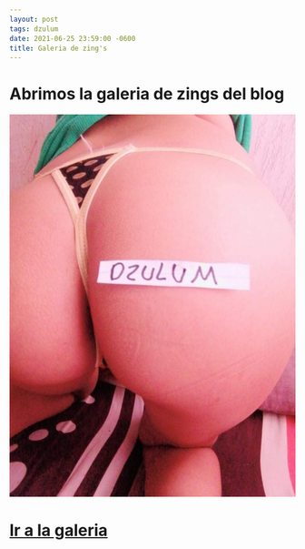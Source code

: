 ```yaml
---
layout: post
tags: dzulum
date: 2021-06-25 23:59:00 -0600
title: Galeria de zing's
---
```


# Abrimos la galeria de zings del blog

![Portada](/images/zing/portada.jpeg)

# [Ir a la galeria](http://dzulum.tk/galleries/zing/)